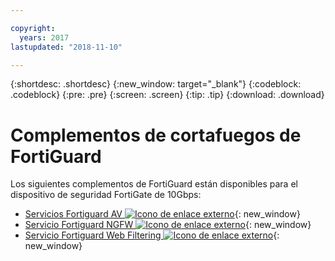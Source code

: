 ```yaml
---

copyright:
  years: 2017
lastupdated: "2018-11-10"

---
```


{:shortdesc: .shortdesc}
{:new_window: target="_blank"}
{:codeblock: .codeblock}
{:pre: .pre}
{:screen: .screen}
{:tip: .tip}
{:download: .download}

# Complementos de cortafuegos de FortiGuard
Los siguientes complementos de FortiGuard están disponibles para el dispositivo de seguridad FortiGate de 10Gbps:

* [Servicios Fortiguard AV ![Icono de enlace externo](../../icons/launch-glyph.svg "Icono de enlace externo")](https://www.fortinet.com/products/security-subscriptions/antivirus.html){: new_window}
* [Servicio Fortiguard NGFW ![Icono de enlace externo](../../icons/launch-glyph.svg "Icono de enlace externo")](https://www.fortinet.com/products/security-subscriptions/intrusion-prevention.html){: new_window}
* [Servicio Fortiguard Web Filtering ![Icono de enlace externo](../../icons/launch-glyph.svg "Icono de enlace externo")](https://www.fortinet.com/products/security-subscriptions/web-filtering.html){: new_window}
